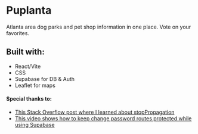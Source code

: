 # Puplanta
Atlanta area dog parks and pet shop information in one place. Vote on your favorites.

## Built with:
*  React/Vite
*  CSS
*  Supabase for DB & Auth
*  Leaflet for maps

####  Special thanks to:
*  [This Stack Overflow post where I learned about stopPropagation](https://stackoverflow.com/questions/59017954/react-close-modal-on-click-outside)
*  [This video shows how to keep change password routes protected while using Supabase](https://www.youtube.com/watch?v=PXTBaLQDBkQ)